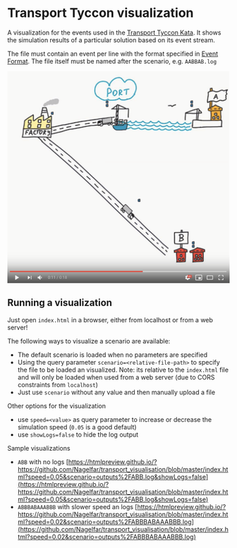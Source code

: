 # Transport Tyccon visualization

A visualization for the events used in the [Transport Tyccon Kata](https://github.com/Softwarepark/exercises/tree/master/transport-tycoon).
It shows the simulation results of a particular solution based on its event stream.

The file must contain an event per line with the format specified in [Event Format](https://github.com/Softwarepark/exercises/blob/master/transport-tycoon-2.md). The file itself must be named after the scenario, e.g. `AABBAB.log`

[![An example of a visualization as video](images/preview.png)](https://www.youtube.com/watch?v=Tw0IQxQoH9I)

## Running a visualization

Just open `index.html` in a browser, either from localhost or from a web server!

The following ways to visualize a scenario are available:

- The default scenario is loaded when no parameters are specified
- Using the query parameter `scenario=<relative-file-path>` to specify the file to be loaded an visualized.
  Note: its relative to the `index.html` file and will only be loaded when used from a web server (due to CORS constraints from `localhost`)
- Just use `scenario` without any value and then manually upload a file

Other options for the visualization

- use `speed=<value>` as query parameter to increase or decrease the simulation speed (`0.05` is a good default)
- use `showLogs=false` to hide the log output

Sample visualizations

- `ABB` with no logs [https://htmlpreview.github.io/?https://github.com/Nagelfar/transport_visualisation/blob/master/index.html?speed=0.05&scenario=outputs%2FABB.log&showLogs=false](https://htmlpreview.github.io/?https://github.com/Nagelfar/transport_visualisation/blob/master/index.html?speed=0.05&scenario=outputs%2FABB.log&showLogs=false)
- `ABBBABAAABBB` with slower speed an logs [https://htmlpreview.github.io/?https://github.com/Nagelfar/transport_visualisation/blob/master/index.html?speed=0.02&scenario=outputs%2FABBBABAAABBB.log](https://github.com/Nagelfar/transport_visualisation/blob/master/index.html?speed=0.02&scenario=outputs%2FABBBABAAABBB.log)